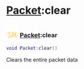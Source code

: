 # [Packet](../packet/README.md):clear

### <img src="../../.gitbook/assets/shared.png" width="32" height="32" /> [Packet](../packet/README.md):clear

```lua
void Packet:clear()
```

Clears the entire packet data<br>
